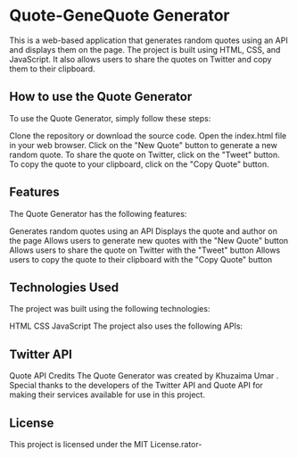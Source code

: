 # Quote-GeneQuote Generator
This is a web-based application that generates random quotes using an API and displays them on the page. The project is built using HTML, CSS, and JavaScript. It also allows users to share the quotes on Twitter and copy them to their clipboard.

## How to use the Quote Generator
To use the Quote Generator, simply follow these steps:

Clone the repository or download the source code.
Open the index.html file in your web browser.
Click on the "New Quote" button to generate a new random quote.
To share the quote on Twitter, click on the "Tweet" button.
To copy the quote to your clipboard, click on the "Copy Quote" button.
## Features
The Quote Generator has the following features:

Generates random quotes using an API
Displays the quote and author on the page
Allows users to generate new quotes with the "New Quote" button
Allows users to share the quote on Twitter with the "Tweet" button
Allows users to copy the quote to their clipboard with the "Copy Quote" button
## Technologies Used
The project was built using the following technologies:

HTML
CSS
JavaScript
The project also uses the following APIs:

## Twitter API
Quote API
Credits
The Quote Generator was created by Khuzaima Umar . Special thanks to the developers of the Twitter API and Quote API for making their services available for use in this project.

## License
This project is licensed under the MIT License.rator-
